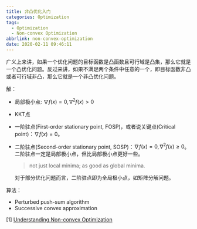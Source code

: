 ```yaml
---
title: 非凸优化入门
categories: Optimization
tags:
  - Optimization
  - Non-convex Optimization
abbrlink: non-convex-optimization
date: 2020-02-11 09:46:11
---
```


广义上来讲，如果一个优化问题的目标函数是凸函数且可行域是凸集，那么它就是一个凸优化问题。反过来讲，如果不满足两个条件中任意的一个，即目标函数非凸或者可行域非凸，那么它就是一个非凸优化问题。

解：

* 局部极小点: $\nabla f(x) = 0, \nabla ^{2} f(x) > 0$

* KKT点

* 一阶驻点(First-order stationary point, FOSP)，或者说关键点(Critical point)：$\nabla f(x) = 0$。

* 二阶驻点(Second-order stationary point, SOSP)：$\nabla f(x) = 0, \nabla ^{2} f(x) \geq 0$。二阶驻点一定是局部极小点，但比局部极小点更好一些。

  > not just local minima; as good as global minima.

  对于部分优化问题而言，二阶驻点即为全局极小点，如矩阵分解问题。

算法：

* Perturbed push-sum algorithm
* Successive convex approximation



[1] [Understanding Non-convex Optimization](https://praneethnetrapalli.org/UnderstandingNonconvexOptimization-V5.pdf)

